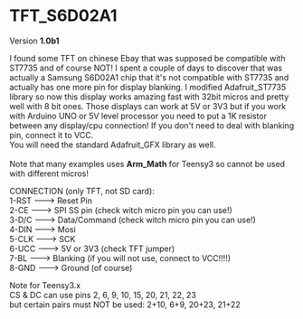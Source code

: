 TFT_S6D02A1
===========

Version <b>1.0b1</b><br>

I found some TFT on chinese Ebay that was supposed be compatible with ST7735 and of course NOT! I spent a couple of days to discover that was actually
a Samsung S6D02A1 chip that it's not compatible with ST7735 and actually has one more pin for display blanking.
I modified Adafruit_ST7735 library so now this display works amazing fast with 32bit micros and pretty well with 8 bit ones.
Those displays can work at 5V or 3V3 but if you work with Arduino UNO or 5V level processor you need to put a 1K resistor between
any display/cpu connection!
If you don't need to deal with blanking pin, connect it to VCC.
<br>
You will need the standard Adafruit_GFX library as well.<br>
<br>
Note that many examples uses <b>Arm_Math</b> for Teensy3 so cannot be used with different micros!<br>

CONNECTION (only TFT, not SD card):<br>
1-RST ---> Reset Pin<br>
2-CE  ---> SPI SS pin (check witch micro pin you can use!)<br>
3-D/C ---> Data/Command (check witch micro pin you can use!)<br>
4-DIN ---> Mosi<br>
5-CLK ---> SCK<br>
6-UCC ---> 5V or 3V3 (check TFT jumper)<br>
7-BL  ---> Blanking (if you will not use, connect to VCC!!!!)<br>
8-GND ---> Ground (of course)<br>

Note for Teensy3.x<br>
CS & DC can use pins 2, 6, 9, 10, 15, 20, 21, 22, 23<br>
but certain pairs must NOT be used: 2+10, 6+9, 20+23, 21+22<br>
